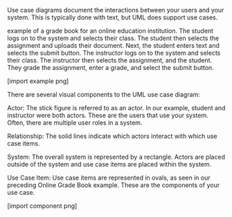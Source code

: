 Use case diagrams document the interactions between your users and your system. This is typically done with text, but UML does support use cases.


example of a grade book for an online education institution.
The student logs on to the system and selects their class. The student then selects the assignment and uploads their document. Next, the student enters text and selects the submit button. The instructor logs on to the system and selects their class. The instructor then selects the assignment, and the student. They grade the assignment, enter a grade, and select the submit button.

[import example png]

There are several visual components to the UML use case diagram:

Actor: The stick figure is referred to as an actor. In our example, student and instructor were both actors. These are the users that use your system. Often, there are multiple user roles in a system.

Relationship: The solid lines indicate which actors interact with which use case items.

System: The overall system is represented by a rectangle. Actors are placed outside of the system and use case items are placed within the system.

Use Case Item: Use case items are represented in ovals, as seen in our preceding Online Grade Book example. These are the components of your use case.

[import component png]
